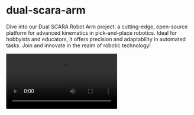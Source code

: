 # dual-scara-arm
Dive into our Dual SCARA Robot Arm project: a cutting-edge, open-source platform for advanced kinematics in pick-and-place robotics. Ideal for hobbyists and educators, it offers precision and adaptability in automated tasks. Join and innovate in the realm of robotic technology!

![](https://github.com/dbellenberg/dual-scara-arm/animations/solenoid_animation.mov)
